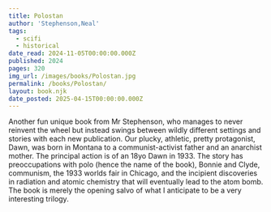 ```yaml
---
title: Polostan
author: 'Stephenson,Neal'
tags:
  - scifi
  - historical
date_read: 2024-11-05T00:00:00.000Z
published: 2024
pages: 320
img_url: /images/books/Polostan.jpg
permalink: /books/Polostan/
layout: book.njk
date_posted: 2025-04-15T00:00:00.000Z
---
```

Another fun unique book from Mr Stephenson, who manages to never reinvent the wheel but instead swings between wildly different settings and stories with each new publication. Our plucky, athletic, pretty protagonist, Dawn, was born in Montana to a communist-activist father and an anarchist mother. The principal action is of an 18yo Dawn in 1933. The story has preoccupations with polo (hence the name of the book), Bonnie and Clyde, communism, the 1933 worlds fair in Chicago, and the incipient discoveries in radiation and atomic chemistry that will eventually lead to the atom bomb. The book is merely the opening salvo of what I anticipate to be a very interesting trilogy.
